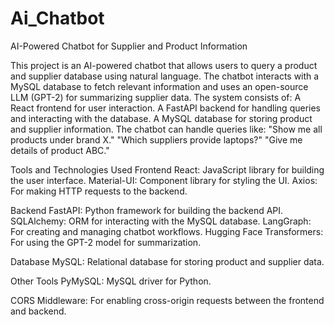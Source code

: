 # Ai_Chatbot
AI-Powered Chatbot for Supplier and Product Information

This project is an AI-powered chatbot that allows users to query a product and supplier database using natural language. The chatbot interacts with a MySQL database to fetch relevant information and uses an open-source LLM (GPT-2) for summarizing supplier data. The system consists of:
A React frontend for user interaction.
A FastAPI backend for handling queries and interacting with the database.
A MySQL database for storing product and supplier information.
The chatbot can handle queries like:
"Show me all products under brand X."
"Which suppliers provide laptops?"
"Give me details of product ABC."

Tools and Technologies Used
Frontend
React: JavaScript library for building the user interface.
Material-UI: Component library for styling the UI.
Axios: For making HTTP requests to the backend.

Backend
FastAPI: Python framework for building the backend API.
SQLAlchemy: ORM for interacting with the MySQL database.
LangGraph: For creating and managing chatbot workflows.
Hugging Face Transformers: For using the GPT-2 model for summarization.

Database
MySQL: Relational database for storing product and supplier data.

Other Tools
PyMySQL: MySQL driver for Python.

CORS Middleware: For enabling cross-origin requests between the frontend and backend.


